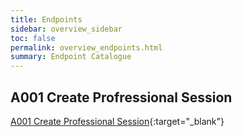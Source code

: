 ```yaml
---
title: Endpoints
sidebar: overview_sidebar
toc: false
permalink: overview_endpoints.html
summary: Endpoint Catalogue
---
```


## A001 Create Profressional Session ##
[A001 Create Professional Session](endpoints_a001.html){:target="_blank"}



